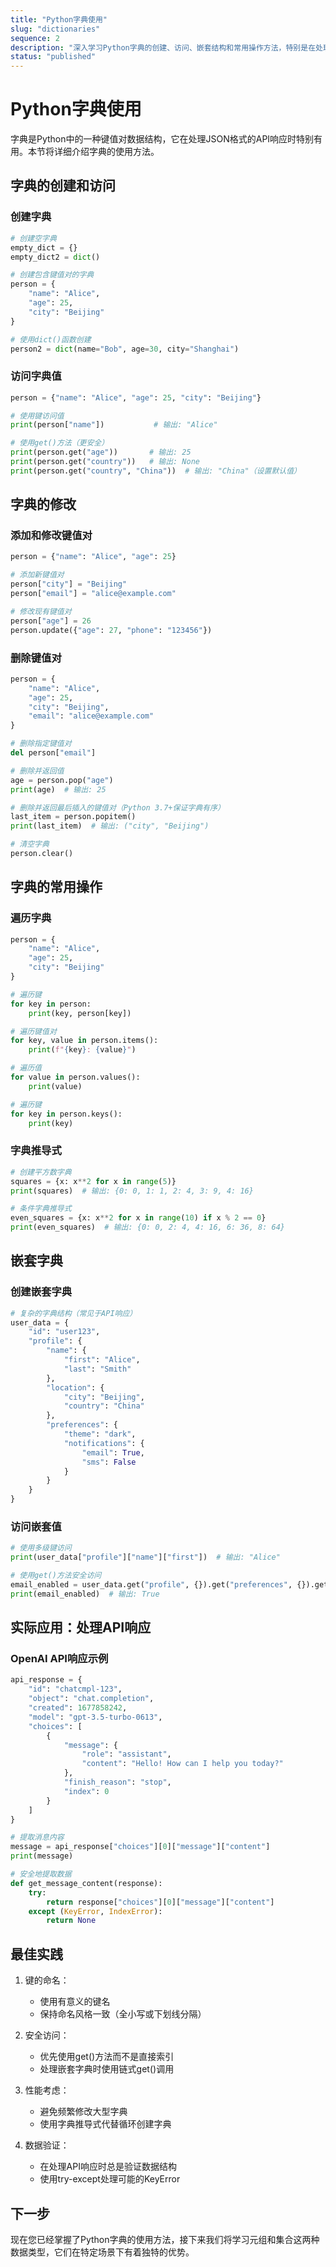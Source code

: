 ```yaml
---
title: "Python字典使用"
slug: "dictionaries"
sequence: 2
description: "深入学习Python字典的创建、访问、嵌套结构和常用操作方法，特别是在处理API响应时的应用"
status: "published"
---
```


# Python字典使用

字典是Python中的一种键值对数据结构，它在处理JSON格式的API响应时特别有用。本节将详细介绍字典的使用方法。

## 字典的创建和访问

### 创建字典
```python
# 创建空字典
empty_dict = {}
empty_dict2 = dict()

# 创建包含键值对的字典
person = {
    "name": "Alice",
    "age": 25,
    "city": "Beijing"
}

# 使用dict()函数创建
person2 = dict(name="Bob", age=30, city="Shanghai")
```

### 访问字典值
```python
person = {"name": "Alice", "age": 25, "city": "Beijing"}

# 使用键访问值
print(person["name"])           # 输出: "Alice"

# 使用get()方法（更安全）
print(person.get("age"))       # 输出: 25
print(person.get("country"))   # 输出: None
print(person.get("country", "China"))  # 输出: "China"（设置默认值）
```

## 字典的修改

### 添加和修改键值对
```python
person = {"name": "Alice", "age": 25}

# 添加新键值对
person["city"] = "Beijing"
person["email"] = "alice@example.com"

# 修改现有键值对
person["age"] = 26
person.update({"age": 27, "phone": "123456"})
```

### 删除键值对
```python
person = {
    "name": "Alice",
    "age": 25,
    "city": "Beijing",
    "email": "alice@example.com"
}

# 删除指定键值对
del person["email"]

# 删除并返回值
age = person.pop("age")
print(age)  # 输出: 25

# 删除并返回最后插入的键值对（Python 3.7+保证字典有序）
last_item = person.popitem()
print(last_item)  # 输出: ("city", "Beijing")

# 清空字典
person.clear()
```

## 字典的常用操作

### 遍历字典
```python
person = {
    "name": "Alice",
    "age": 25,
    "city": "Beijing"
}

# 遍历键
for key in person:
    print(key, person[key])

# 遍历键值对
for key, value in person.items():
    print(f"{key}: {value}")

# 遍历值
for value in person.values():
    print(value)

# 遍历键
for key in person.keys():
    print(key)
```

### 字典推导式
```python
# 创建平方数字典
squares = {x: x**2 for x in range(5)}
print(squares)  # 输出: {0: 0, 1: 1, 2: 4, 3: 9, 4: 16}

# 条件字典推导式
even_squares = {x: x**2 for x in range(10) if x % 2 == 0}
print(even_squares)  # 输出: {0: 0, 2: 4, 4: 16, 6: 36, 8: 64}
```

## 嵌套字典

### 创建嵌套字典
```python
# 复杂的字典结构（常见于API响应）
user_data = {
    "id": "user123",
    "profile": {
        "name": {
            "first": "Alice",
            "last": "Smith"
        },
        "location": {
            "city": "Beijing",
            "country": "China"
        },
        "preferences": {
            "theme": "dark",
            "notifications": {
                "email": True,
                "sms": False
            }
        }
    }
}
```

### 访问嵌套值
```python
# 使用多级键访问
print(user_data["profile"]["name"]["first"])  # 输出: "Alice"

# 使用get()方法安全访问
email_enabled = user_data.get("profile", {}).get("preferences", {}).get("notifications", {}).get("email")
print(email_enabled)  # 输出: True
```

## 实际应用：处理API响应

### OpenAI API响应示例
```python
api_response = {
    "id": "chatcmpl-123",
    "object": "chat.completion",
    "created": 1677858242,
    "model": "gpt-3.5-turbo-0613",
    "choices": [
        {
            "message": {
                "role": "assistant",
                "content": "Hello! How can I help you today?"
            },
            "finish_reason": "stop",
            "index": 0
        }
    ]
}

# 提取消息内容
message = api_response["choices"][0]["message"]["content"]
print(message)

# 安全地提取数据
def get_message_content(response):
    try:
        return response["choices"][0]["message"]["content"]
    except (KeyError, IndexError):
        return None
```

## 最佳实践

1. 键的命名：
   - 使用有意义的键名
   - 保持命名风格一致（全小写或下划线分隔）

2. 安全访问：
   - 优先使用get()方法而不是直接索引
   - 处理嵌套字典时使用链式get()调用

3. 性能考虑：
   - 避免频繁修改大型字典
   - 使用字典推导式代替循环创建字典

4. 数据验证：
   - 在处理API响应时总是验证数据结构
   - 使用try-except处理可能的KeyError

## 下一步

现在您已经掌握了Python字典的使用方法，接下来我们将学习元组和集合这两种数据类型，它们在特定场景下有着独特的优势。
